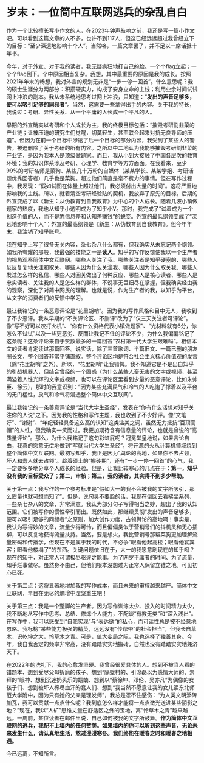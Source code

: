 # 岁末：一位简中互联网逃兵的杂乱自白

作为一个比较擅长写小作文的人，在2023年钟声敲响之前，我还是写一篇小作文吧。可以看到这篇文章的人不多，也许不到117人，但这已经远远超过我曾经立下的目标：“至少深远地影响十个人”。当然咯，一篇文章罢了，并不足以一席话抵十年书。

今年，对于外宣、对于我的读者，我无疑疯狂地打自己的脸。一个个flag立起；一个个flag倒下。个中原因相当复杂。我想，其中最重要的原因是我的成长。按照2021年年末的畅想，我对外宣的规划无非是“一步一停一回首”。什么意思呢？我的硕士生涯分为两部分：积攒硬实力，构成了安身立命的主线；利用业余时间试试网上冲浪的副本。我从未系统地思考过网上冲浪，只知道：“**发出的声音足够多，便可以吸引足够的同频者**”。当然，这需要一些拿得出手的内容。关于我的特长，我说过：考研、异性关系、从一个平庸的人长成一个平凡的人。

早期的外宣确实以考研和个人成长为主，我的终极目标包括：“摧毁考研割韭菜的产业链；让被压迫的研究生们觉醒，切莫轻生，甚至联合起来对抗无良导师的压迫”。但因为在前一个目标中渗透了后一个目标的部分内容，我受到了某些人的警告，被迫删除了关于考研的所有内容。之所以中二地认为我能够摧毁考研割韭菜的产业链，是因为我本人是顶级做题家。而且，我从小到大接触了中国各层次的教育环境；我的知识体系涉及考研、心理学、教育学等方方面面。在我看来，至少99%的考研名师是菜狗、某些几十万粉的自媒体（某某学长、某某学姐、考研话题优秀回答者）几乎也是菜狗。超过他们简直是毫不费力的事情。但在写作过程中，我发现：“假如试图在体量上超过他们，我必须付出大量的时间”。这将严重地影响我的主线。所以，就着清空考研经验贴的契机，我放弃了原先的目标。后期的外宣变成了以《新生：从伪教育到自我教育》为中心的个人成长。随着几波小镇做题家的热度，我也从知乎小透明成为了知乎小V。那时，我完成了“试着成为一个创造价值的人，而不是靠信息差和认知差赚钱”的蜕变。外宣的最低纲领变成了“深远地影响十个人”；外宣的最高纲领是《新生：从伪教育到自我教育》。但今年年末，我注销了知乎账号。

我在知乎上写了很多无关内容，杂七杂八什么都有，但我确实从未忘记两个纲领。如我所夸耀的那般，我最强的技能之一是**读人**。知乎的写作反馈使我以一个生产者的视角观察简体中文互联网。哪些人关注了我、哪些关注者是知乎硬塞的、哪些人反反复复地关注和取关、哪些人因为什么关注我、哪些人因为什么取关我、哪些人发过怎么样的私信、哪些人对回关做出了何种反应、哪些人是核心读者、哪些人是忠实读者、关注我的人是怎么样的群体，不说事无巨细尽在掌握，但我确实经由我的观察，深化了对简中网民的理解。也就是说，作为生产者的我，以知乎为平台，从文字的消费者们的反馈中学习。

最让我铭记的一条恶意评论是“花里胡哨”。因为我的写作风格和目中无人，我收到了不少恶评。我从早期的“不关评论区、不删评”改为了“仅三天关注者可评论”。像“写不好可以咬打火机”、“你有什么资格代表小镇做题家”、“光材料就有6分，你怎么不试试”以及一些更恶劣、反而让我记不住的评论不少，为什么我偏偏铭记了这条呢？这条评论来自于赞数最多的一篇回答“农村第一代大学生艰难吗”。相信本文的读者肯定读过那篇回答。说实话，除了三首歌词、半篇旧文、一篇已删的朋友圈长文，整个回答非常平铺直叙。整个评论区均是符合社会主义核心价值观的发言（除“花里胡哨”之外）。所以，“花里胡哨”让我错愕。我不知道它是不是出自知乎的引战机器人，但结合曾经的一个困惑（为什么某些人畜无害的文字或视频，甚至满溢着人性光辉的文字或视频，也可以在评论区里看到少量的恶意评论，比如朱帅臣、徐云），那时的我意识到：“因为某些充满戾气和冷气的人吃饱了撑着以及平台的无门槛性，戾气和冷气将浸透整个简体中文互联网”。

最让我铭记的一条善意评论是“当代大学生圣经”，发表在“你有什么话想对知乎关注你的人说”之下。因为我的性格和写作主题，我也收到了不少好评。像“文笔好”、“谢谢”、“年纪轻轻具备这么高的认知”这类溢美之词，虽然无力抵抗“百顶高帽”的人性，但我确实一笑而过。我更加期待含有信息量的评论，也就是曾说的“高质量评论”。那么，为什么我铭记了这句彩虹屁呢？冠冕堂皇地说，如果言论自由，我真的愿意无偿地做到“写就当代大学生圣经”，将开源的火从计算机领域烧到整个简体中文互联网。最初写知乎，我正是因为“舆论的高地，如果你不去占领，坏人和蠢人就去占领”。趁着硕士的“搬砖期”，还有“一步一停一回首”的心气，我一定要多多地分享个人成长的经验。但是，让我比较寒心的几点在于：**第一，知乎没有我的目标受众了；第二，审核；第三，我的读者，其实得不到多少帮助。**

关于第一点：我写作的一个参考标准是“假如大一的我不会被我的文字所吸引，那么质量也就可想而知了”。但是，说句臭不要脸的话，我现在倒回去看拂尘系列、一些杂七杂八的文章，非常满意。我认为部分句子写得相当之妙，超出了我的认知范围。它们被写作的惯性牵引而出。既然如此，那继续贯彻“发出的声音足够多，便可以吸引足够的同频者”之原则，加大创作力度，占领舆论的高地啊！事实是，我认为写得妙的文章，流量少得可怜，而且偏偏类似于营销号们的抖机灵和无心插柳，可以反复地获得流量扶持。当然，要是想火，我比营销号那帮菜狗更加理解流量密码和传播学，但现在不是属于我的时代，不必争“眼看他起高楼；眼看他宴宾客；眼看他楼塌了”的东西。关键问题依旧在于，大一的我愿意刷现在的知乎吗？现在的知乎，对正常人可谓极尽驱逐之能事。为了网罗平庸者的时间、为了流量，知乎烂事做尽。虽然身不由己，但他们根本没想过为正常人保留立锥之地。可见初心已死。

关于第二点：这将显著地增加我的写作成本，而且未来的审核越来越严。简体中文互联网，早日在无尽的熵增中涅槃重生吧！

关于第三点：我是一个蹩脚的生产者。因为写作训练太少、投入的时间精力太少，我不断地从写作中思考、总结、修炼个人能力，不配谈“有教无类”和“深入浅出”。在写作中，我可以感受到“自我实现”与“表达欲”的私心，而可读性总是被不经意地忽略。我标榜“某些能力极强的精英，远远没有“传帮带”的社会担当”，但我长自草木，识乾坤之大，怜草木之青。可是，值大变局之际，我也选择了独善其身。今年，我自我否定的频率非常高，没有踏踏实实地搬砖，自然也没有踏踏实实地兼济天下。

在2022年的洗礼下，我的心愈发坚硬。我曾经很爱具体的人。想到不被当人看的错题本、想到受尽父母折磨的孩子、想到“隔壁村的、引涂磊以为感情大师的、崇拜的”眼神、想到沉迷奶头乐的蝈蝻、想到以“蔡徐坤、邓伦、吴亦凡”为偶像的女孩子们、想到被坏人榨尽血汗的蠢人们、想到“我当然不愿意让我的女儿读东北师范大学附中，因为只有她的父亲是理发师”，我总是忍不住感伤：“为人类文明添砖加瓦，我可以贡献一点点什么呢？我到底怎么样才能将一点点微光送进某些阴影之地？”现在，我以“人矿”思维丈量在舒适区之外的宝地，离“怜草木之青”越来越远。一周前，某位读者在邮件里说，自己如何被我的文字所鼓舞。**作为简体中文互联网的逃兵，我配不上墙内的任何赞美。如果墙内的你可以听到这些声音，无论未来发生什么，请认真地生活，熬过漫漫寒冬。我们终能在暖春之时和暖春之地相遇。**

今已远离，不知所言。